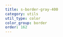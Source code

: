 ```yaml
---
title: s-border-gray-400
category: utils
util_type: color
color_group: border
order: 162
---
```

<div class="s-border-gray-400"></div>